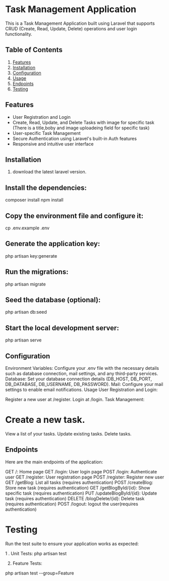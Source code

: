 # Task Management Application

This is a Task Management Application built using Laravel that supports CRUD (Create, Read, Update, Delete) operations and user login functionality.

## Table of Contents

1. [Features](#features)
2. [Installation](#installation)
3. [Configuration](#configuration)
4. [Usage](#usage)
5. [Endpoints](#endpoints)
6. [Testing](#testing)

## Features

- User Registration and Login
- Create, Read, Update, and Delete Tasks with image for specific task (There is a title,boby and image uploadeing field for specific task)
- User-specific Task Management
- Secure Authentication using Laravel's built-in Auth features
- Responsive and intuitive user interface

## Installation

1. download the latest laravel version.

## Install the dependencies:
composer install
npm install

## Copy the environment file and configure it:
cp .env.example .env

## Generate the application key:
php artisan key:generate

## Run the migrations:
php artisan migrate

## Seed the database (optional):

php artisan db:seed

## Start the local development server:
php artisan serve

 ## Configuration
Environment Variables: Configure your .env file with the necessary details such as database connection, mail settings, and any third-party services.
Database: Set your database connection details (DB_HOST, DB_PORT, DB_DATABASE, DB_USERNAME, DB_PASSWORD).
Mail: Configure your mail settings to enable email notifications.
Usage
User Registration and Login:

Register a new user at /register.
Login at /login.
Task Management:

 # Create a new task.
View a list of your tasks.
Update existing tasks.
Delete tasks.

## Endpoints
Here are the main endpoints of the application:

GET /: Home page
GET /login: User login page
POST /login: Authenticate user
GET /register: User registration page
POST /register: Register new user
GET /getBlog: List all tasks (requires authentication)
POST /createBlog: Store new task (requires authentication)
GET /getBlogById/{id}: Show specific task (requires authentication)
PUT /updateBlogById/{id}: Update task (requires authentication)
DELETE /blogDelete/{id}: Delete task (requires authentication)
POST /logout: logout the user(requires authentication)

# Testing
Run the test suite to ensure your application works as expected:

1 . Unit Tests:
php artisan test

2. Feature Tests:

php artisan test --group=Feature
